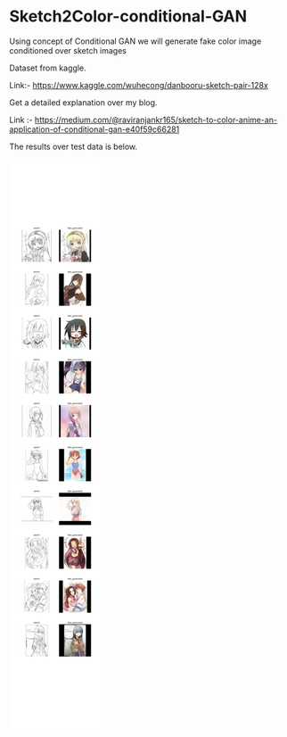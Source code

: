 # Sketch2Color-conditional-GAN
Using concept of Conditional GAN we will generate fake color image conditioned over sketch images


Dataset from kaggle.


Link:- https://www.kaggle.com/wuhecong/danbooru-sketch-pair-128x



Get a detailed explanation over my blog.


Link :- https://medium.com/@raviranjankr165/sketch-to-color-anime-an-application-of-conditional-gan-e40f59c66281



The results over test data is below.


![](results/9.png)
